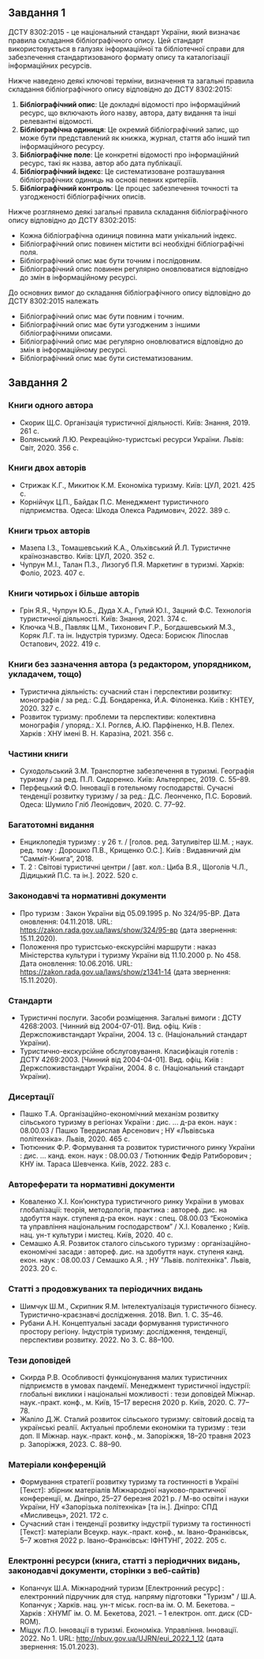 ## Завдання 1

ДСТУ 8302:2015 - це національний стандарт України, який визначає правила складання бібліографічного опису. Цей стандарт використовується в галузях інформаційної та бібліотечної справи для забезпечення стандартизованого формату опису та каталогізації інформаційних ресурсів.

Нижче наведено деякі ключові терміни, визначення та загальні правила складання бібліографічного опису відповідно до ДСТУ 8302:2015:

1. **Бібліографічний опис**: Це докладні відомості про інформаційний ресурс, що включають його назву, автора, дату видання та інші релевантні відомості.
2. **Бібліографічна одиниця**: Це окремий бібліографічний запис, що може бути представлений як книжка, журнал, стаття або інший тип інформаційного ресурсу.
3. **Бібліографічне поле**: Це конкретні відомості про інформаційний ресурс, такі як назва, автор або дата публікації.
4. **Бібліографічний індекс**: Це систематизоване розташування бібліографічних одиниць на основі певних критеріїв.
5. **Бібліографічний контроль**: Це процес забезпечення точності та узгодженості бібліографічних описів.

Нижче розглянемо деякі загальні правила складання бібліографічного опису відповідно до ДСТУ 8302:2015:

- Кожна бібліографічна одиниця повинна мати унікальний індекс.
- Бібліографічний опис повинен містити всі необхідні бібліографічні поля.
- Бібліографічний опис має бути точним і послідовним.
- Бібліографічний опис повинен регулярно оновлюватися відповідно до змін в інформаційному ресурсі.

До основних вимог до складання бібліографічного опису відповідно до ДСТУ 8302:2015 належать

- Бібліографічний опис має бути повним і точним.
- Бібліографічний опис має бути узгодженим з іншими бібліографічними описами.
- Бібліографічний опис має регулярно оновлюватися відповідно до змін в інформаційному ресурсі.
- Бібліографічний опис має бути систематизованим.

## Завдання 2

### Книги одного автора

- Скорик Щ.С. Організація туристичної діяльності. Київ: Знання, 2019. 261 с.
- Волянський Л.Ю. Рекреаційно-туристські ресурси України. Львів: Світ, 2020. 356 с.

### Книги двох авторів

- Стрижак К.Г., Микитюк К.М. Економіка туризму. Київ: ЦУЛ, 2021. 425 с.
- Корнійчук Ц.П., Байдак П.С. Менеджмент туристичного підприємства. Одеса: Шкода Олекса Радимович, 2022. 389 с.

### Книги трьох авторів

- Мазепа І.З., Томашевський К.А., Ольхівський Й.Л. Туристичне країнознавство. Київ: ЦУЛ, 2020. 352 с.
- Чупрун М.І., Талан П.З., Лизогуб П.Я. Маркетинг в туризмі. Харків: Фоліо, 2023. 407 с.

### Книги чотирьох і більше авторів

- Грін Я.Я., Чупрун Ю.Б., Дуда Х.А., Гулий Ю.І., Зацний Ф.С. Технологія туристичної діяльності. Київ: Знання, 2021. 374 с.
- Ключка Ч.В., Павляк Ц.М., Тихонович Г.Р., Богдашевський М.З., Коряк Л.Г. та ін. Індустрія туризму. Одеса: Борисюк Ліпослав Остапович, 2022. 419 с.

### Книги без зазначення автора (з редактором, упорядником, укладачем, тощо)

- Туристична діяльність: сучасний стан і перспективи розвитку: монографія / за ред.: С.Д. Бондаренка, Й.А. Філоненка. Київ : КНТЕУ, 2020. 327 с.
- Розвиток туризму: проблеми та перспективи: колективна монографія / упоряд.: Х.І. Роглєв, А.Ю. Парфіненко, Н.В. Пелех. Харків : ХНУ імені В. Н. Каразіна, 2021. 356 с.

### Частини книги

- Суходольський З.М. Транспортне забезпечення в туризмі. Географія туризму / за ред. П.Л. Сидоренко. Київ: Альтерпрес, 2019. С. 55–89.
- Перфецький Ф.О. Інновації в готельному господарстві. Сучасні тенденції розвитку туризму / за ред.: Д.С. Леонченко, П.С. Боровий. Одеса: Шумило Гліб Леонідович, 2020. С. 77–92.

### Багатотомні видання

- Енциклопедія туризму : у 26 т. / [голов. ред. Затуливітер Ш.М. ; наук. ред. тому : Дорошко П.В., Крищенко О.С.]. Київ : Видавничий дім “Самміт-Книга”, 2018.
- Т. 2 : Світові туристичні центри / [авт. кол.: Циба В.Я., Щоголів Ч.Л., Дідицький П.С. та ін.]. 2022. 520 с.

### Законодавчі та нормативні документи

- Про туризм : Закон України від 05.09.1995 р. No 324/95-ВР. Дата оновлення: 04.11.2018. URL: https://zakon.rada.gov.ua/laws/show/324/95-вр (дата звернення: 15.11.2020).
- Положення про туристсько-екскурсійні маршрути : наказ Міністерства культури і туризму України від 11.10.2000 р. No 458. Дата оновлення: 10.06.2016. URL: https://zakon.rada.gov.ua/laws/show/z1341-14 (дата звернення: 15.11.2020).

### Стандарти

- Туристичні послуги. Засоби розміщення. Загальні вимоги : ДСТУ 4268:2003. [Чинний від 2004-07-01]. Вид. офіц. Київ : Держспоживстандарт України, 2004. 13 с. (Національний стандарт України).
- Туристично-екскурсійне обслуговування. Класифікація готелів : ДСТУ 4269:2003. [Чинний від 2004-04-01]. Вид. офіц. Київ : Держспоживстандарт України, 2004. 8 с. (Національний стандарт України).

### Дисертації

- Пашко Т.А. Організаційно-економічний механізм розвитку сільського туризму в регіонах України : дис. ... д-ра екон. наук : 08.00.03 / Пашко Твердислав Арсенович ; НУ «Львівська політехніка». Львів, 2020. 465 с.
- Тютюнник Ф.Р. Формування та розвиток туристичного ринку України : дис. ... канд. екон. наук : 08.00.03 / Тютюнник Федір Ратиборович ; КНУ ім. Тараса Шевченка. Київ, 2022. 283 с.

### Автореферати та нормативні документи

- Коваленко Х.І. Кон’юнктура туристичного ринку України в умовах глобалізації: теорія, методологія, практика : автореф. дис. на здобуття наук. ступеня д-ра екон. наук : спец. 08.00.03 “Економіка та управління національним господарством” / Х.І. Коваленко ; Київ. нац. ун-т культури і мистец. Київ, 2020. 40 с.
- Семашко А.Я. Розвиток сталого сільського туризму : організаційно-економічні засади : автореф. дис. на здобуття наук. ступеня канд. екон. наук : 08.00.03 / Семашко А.Я. ; НУ "Львів. політехніка". Львів, 2023. 20 с.

### Статті з продовжуваних та періодичних видань

- Шимчук Ш.М., Скрипник Я.М. Інтелектуалізація туристичного бізнесу. Туристично-краєзнавчі дослідження. 2018. Вип. 1. С. 35–46.
- Рубани А.Н. Концептуальні засади формування туристичного простору регіону. Індустрія туризму: дослідження, тенденції, перспективи розвитку. 2022. No 3. С. 88–100.

### Тези доповідей

- Скирда Р.В. Особливості функціонування малих туристичних підприємств в умовах пандемії. Менеджмент туристичної індустрії: глобальні виклики і національні можливості : тези доповідей Міжнар. наук.-практ. конф., м. Київ, 15–17 вересня 2020 р. Київ, 2020. С. 77–78.
- Жаліло Д.Ж. Сталий розвиток сільського туризму: світовий досвід та українські реалії. Актуальні проблеми економіки та туризму : тези доп. II Міжнар. наук.-практ. конф., м. Запоріжжя, 18–20 травня 2023 р. Запоріжжя, 2023. С. 88–90.

### Матеріали конференцій

- Формування стратегії розвитку туризму та гостинності в Україні [Текст]: збірник матеріалів Міжнародної науково-практичної конференції, м. Дніпро, 25–27 березня 2021 р. / М-во освіти і науки України, НУ «Запорізька політехніка» [та ін.]. Дніпро: СПД «Мисливець», 2021. 172 с.
- Сучасний стан і тенденції розвитку індустрії туризму та гостинності [Текст]: матеріали Всеукр. наук.-практ. конф., м. Івано-Франківськ, 5–7 жовтня 2022 р. Івано-Франківськ: ІФНТУНГ, 2022. 205 с.

### Електронні ресурси (книга, статті з періодичних видань, законодавчі документи, сторінки з веб-сайтів)

- Копанчук Ш.А. Міжнародний туризм [Електронний ресурс] : електронний підручник для студ. напряму підготовки "Туризм" / Ш.А. Копанчук ; Харків. нац. ун-т міськ. госп-ва ім. О. М. Бекетова. – Харків : ХНУМГ ім. О. М. Бекетова, 2021. – 1 електрон. опт. диск (CD-ROM).
- Міщук Л.О. Інновації в туризмі. Економіка. Управління. Інновації. 2022. No 1. URL: http://nbuv.gov.ua/UJRN/eui_2022_1_12 (дата звернення: 15.01.2023).
